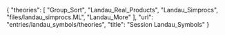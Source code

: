 {
    "theories": [
        "Group_Sort",
        "Landau_Real_Products",
        "Landau_Simprocs",
        "files/landau_simprocs.ML",
        "Landau_More"
    ],
    "url": "entries/landau_symbols/theories",
    "title": "Session Landau_Symbols"
}